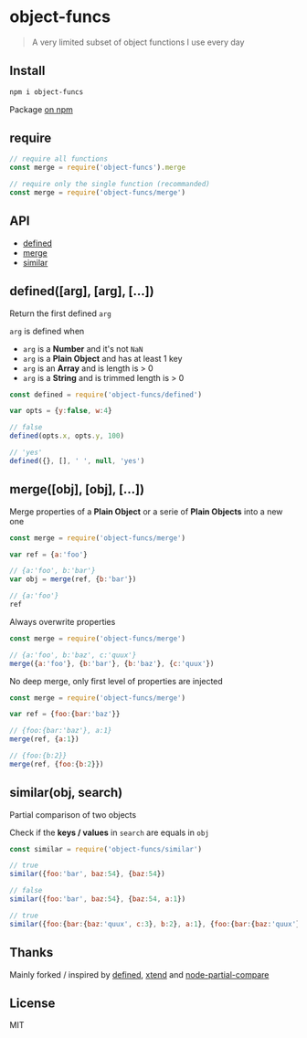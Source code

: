 # object-funcs

> A very limited subset of object functions I use every day

## Install

```bash
npm i object-funcs
```

Package [on npm](https://www.npmjs.com/package/object-funcs)

## require

```js
// require all functions
const merge = require('object-funcs').merge

// require only the single function (recommanded)
const merge = require('object-funcs/merge')
```

## API

* [defined](#definedarg-arg-)
* [merge](#mergeobj-obj-)
* [similar](#similarobj-search)

## defined([arg], [arg], [...])

Return the first defined `arg`

`arg` is defined when

* `arg` is a **Number** and it's not `NaN`
* `arg` is a **Plain Object** and has at least 1 key
* `arg` is an **Array** and is length is > 0
* `arg` is a **String** and is trimmed length is > 0

```js
const defined = require('object-funcs/defined')

var opts = {y:false, w:4}

// false
defined(opts.x, opts.y, 100)

// 'yes'
defined({}, [], ' ', null, 'yes')
```

## merge([obj], [obj], [...])

Merge properties of a **Plain Object** or a serie of **Plain Objects** into a new one

```js
const merge = require('object-funcs/merge')

var ref = {a:'foo'}

// {a:'foo', b:'bar'}
var obj = merge(ref, {b:'bar'})

// {a:'foo'}
ref
```

Always overwrite properties

```js
const merge = require('object-funcs/merge')

// {a:'foo', b:'baz', c:'quux'}
merge({a:'foo'}, {b:'bar'}, {b:'baz'}, {c:'quux'})
```

No deep merge, only first level of properties are injected

```js
const merge = require('object-funcs/merge')

var ref = {foo:{bar:'baz'}}

// {foo:{bar:'baz'}, a:1}
merge(ref, {a:1})

// {foo:{b:2}}
merge(ref, {foo:{b:2}})
```

## similar(obj, search)

Partial comparison of two objects

Check if the **keys / values** in `search` are equals in `obj`

```js
const similar = require('object-funcs/similar')

// true
similar({foo:'bar', baz:54}, {baz:54})

// false
similar({foo:'bar', baz:54}, {baz:54, a:1})

// true
similar({foo:{bar:{baz:'quux', c:3}, b:2}, a:1}, {foo:{bar:{baz:'quux'}}})
```

## Thanks

Mainly forked / inspired by [defined](https://github.com/substack/defined), [xtend](https://github.com/Raynos/xtend) and [node-partial-compare](https://github.com/defunctzombie/node-partial-compare)

## License

MIT
